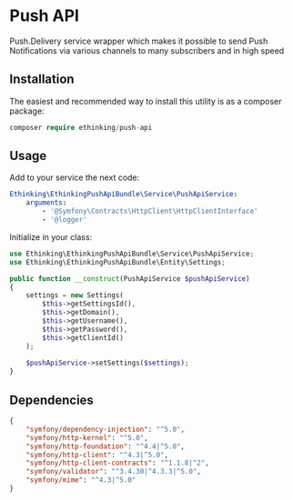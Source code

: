 # Push API

Push.Delivery service wrapper which makes it possible to send Push Notifications via various channels to many subscribers and in high speed

## Installation

The easiest and recommended way to install this utility is as a composer package:

```php
composer require ethinking/push-api
```

## Usage
Add to your service the next code:
```yaml
Ethinking\EthinkingPushApiBundle\Service\PushApiService:
    arguments:
        - '@Symfony\Contracts\HttpClient\HttpClientInterface'
        - '@logger'
```

Initialize in your class:
```php
use Ethinking\EthinkingPushApiBundle\Service\PushApiService;
use Ethinking\EthinkingPushApiBundle\Entity\Settings;

public function __construct(PushApiService $pushApiService)
{
    settings = new Settings(
        $this->getSettingsId(),
        $this->getDomain(),
        $this->getUsername(),
        $this->getPassword(),
        $this->getClientId()
    );
    
    $pushApiService->setSettings($settings);
}
```

## Dependencies

```json
{
    "symfony/dependency-injection": "^5.0",
    "symfony/http-kernel": "^5.0",
    "symfony/http-foundation": "^4.4|^5.0",
    "symfony/http-client": "^4.3|^5.0",
    "symfony/http-client-contracts": "^1.1.8|^2",
    "symfony/validator": "^3.4.30|^4.3.3|^5.0",
    "symfony/mime": "^4.3|^5.0"
}
```